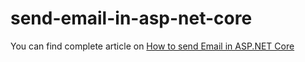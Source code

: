 # send-email-in-asp-net-core

You can find complete article on <a href="https://corespider.com/blog/how-to-send-email-in-asp-net-core/">How to send Email in ASP.NET Core</a>

